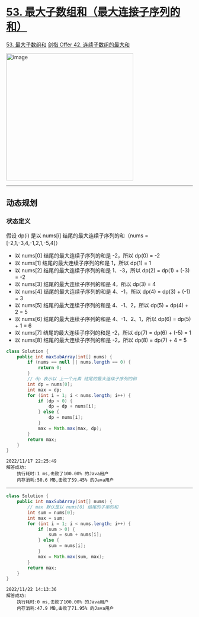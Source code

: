 # [53. 最大子数组和（最大连接子序列的和）](https://github.com/imtsingyun/LeetCode/issues/53)

[53. 最大子数组和](https://leetcode.cn/problems/maximum-subarray/)
[剑指 Offer 42. 连续子数组的最大和](https://leetcode.cn/problems/lian-xu-zi-shu-zu-de-zui-da-he-lcof/)

<img width="343" alt="image" src="https://user-images.githubusercontent.com/56377217/202466923-3afef7f2-cbc6-4c76-be2a-79ce59064747.png">


---

## 动态规划

### 状态定义
假设 dp(i) 是以 nums[i] 结尾的最大连续子序列的和（nums = [-2,1,-3,4,-1,2,1,-5,4]）
- 以 nums[0] 结尾的最大连续子序列的和是 -2，所以 dp(0) = -2
- 以 nums[1] 结尾的最大连续子序列的和是 1，所以 dp(1) = 1
- 以 nums[2] 结尾的最大连续子序列的和是 1、-3，所以 dp(2) = dp(1) + (-3) = -2
- 以 nums[3] 结尾的最大连续子序列的和是 4，所以 dp(3) = 4
- 以 nums[4] 结尾的最大连续子序列的和是 4、-1，所以 dp(4) = dp(3) + (-1) = 3
- 以 nums[5] 结尾的最大连续子序列的和是 4、-1、2，所以 dp(5) = dp(4) + 2 = 5
- 以 nums[6] 结尾的最大连续子序列的和是 4、-1、2、1，所以 dp(6) = dp(5) + 1 = 6
- 以 nums[7] 结尾的最大连续子序列的和是 -2，所以 dp(7) = dp(6) + (-5) = 1
- 以 nums[8] 结尾的最大连续子序列的和是 -2，所以 dp(8) = dp(7) + 4 = 5


```java
class Solution {
    public int maxSubArray(int[] nums) {
        if (nums == null || nums.length == 0) {
            return 0;
        }
        // dp 表示以 上一个元素 结尾的最大连续子序列的和
        int dp = nums[0];
        int max = dp;
        for (int i = 1; i < nums.length; i++) {
            if (dp > 0) {
                dp = dp + nums[i];
            } else {
                dp = nums[i];
            }
            max = Math.max(max, dp);
        }
        return max;
    }
}
```

```
2022/11/17 22:25:49	
解答成功:
	执行耗时:1 ms,击败了100.00% 的Java用户
	内存消耗:50.6 MB,击败了59.45% 的Java用户
```

---

```java
class Solution {
    public int maxSubArray(int[] nums) {
        // max 默认是以 nums[0] 结尾的子串的和
        int sum = nums[0];
        int max = sum;
        for (int i = 1; i < nums.length; i++) {
            if (sum > 0) {
                sum = sum + nums[i];
            } else {
                sum = nums[i];
            }
            max = Math.max(sum, max);
        }
        return max;
    }
}
```


```
2022/11/22 14:13:36
解答成功:
	执行耗时:0 ms,击败了100.00% 的Java用户
	内存消耗:47.9 MB,击败了71.95% 的Java用户
```